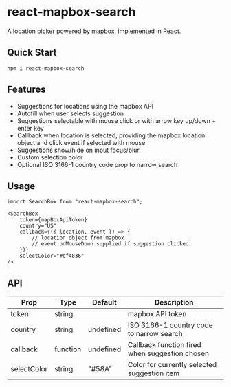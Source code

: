 # react-mapbox-search

A location picker powered by mapbox, implemented in React.

## Quick Start

`npm i react-mapbox-search`

## Features

- Suggestions for locations using the mapbox API
- Autofill when user selects suggestion
- Suggestions selectable with mouse click or with arrow key up/down + enter key
- Callback when location is selected, providing the mapbox location object and click event if selected with mouse
- Suggestions show/hide on input focus/blur
- Custom selection color
- Optional ISO 3166-1 country code prop to narrow search

## Usage

```
import SearchBox from "react-mapbox-search";

<SearchBox
    token={mapBoxApiToken}
    country="US"
    callback={({ location, event }) => {
        // location object from mapbox
        // event onMouseDown supplied if suggestion clicked
    })}
    selectColor="#ef4836"
/>
```

## API

| Prop        | Type     | Default   | Description                                    |
| ----------- | -------- | --------- | ---------------------------------------------- |
| token       | string   |           | mapbox API token                               |
| country     | string   | undefined | ISO 3166-1 country code to narrow search       |
| callback    | function | undefined | Callback function fired when suggestion chosen |
| selectColor | string   | "#58A"    | Color for currently selected suggestion item   |
